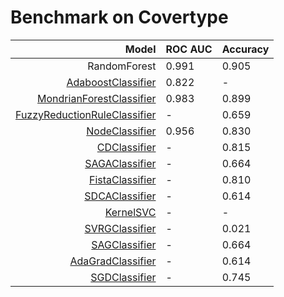 # Benchmark on Covertype

| Model | ROC AUC | Accuracy |
| -----:|:------- |:-------- |
| RandomForest | 0.991 | 0.905 |
| [AdaboostClassifier](AdaboostClassifier/) | 0.822 | - |
| [MondrianForestClassifier](scikit-garden-MondrianForestClassifier/) | 0.983 | 0.899 |
| [FuzzyReductionRuleClassifier](fylearn-FuzzyReductionRuleClassifier/) | - | 0.659 |
| [NodeClassifier](NodeClassifier/) | 0.956 | 0.830 |
| [CDClassifier](scikit-contrib-lightning/) | - | 0.815 |
| [SAGAClassifier](scikit-contrib-lightning/) | - | 0.664 |
| [FistaClassifier](scikit-contrib-lightning/) | - | 0.810 |
| [SDCAClassifier](scikit-contrib-lightning/) | - | 0.614 |
| [KernelSVC](scikit-contrib-lightning/) | - | - |
| [SVRGClassifier](scikit-contrib-lightning/) | - | 0.021 |
| [SAGClassifier](scikit-contrib-lightning/) | - | 0.664 |
| [AdaGradClassifier](scikit-contrib-lightning/) | - | 0.614 |
| [SGDClassifier](scikit-contrib-lightning/) | - | 0.745 |
